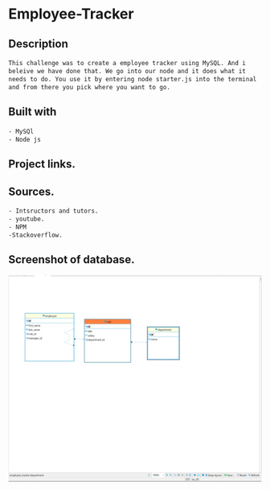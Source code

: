 # Employee-Tracker

## Description
    This challenge was to create a employee tracker using MySQL. And i beleive we have done that. We go into our node and it does what it needs to do. You use it by entering node starter.js into the terminal and from there you pick where you want to go.
    

## Built with 
    - MySQl
    - Node js


## Project links.





## Sources.
    - Intsructors and tutors.
    - youtube.
    - NPM
    -Stackoverflow.

## Screenshot of database.

![employee tracer db](./images/emplyeetrackerdb.png)